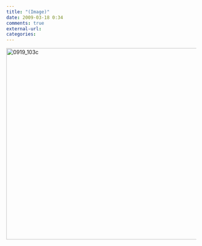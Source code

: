```yaml
---
title: "(Image)"
date: 2009-03-18 0:34
comments: true
external-url:
categories:
---
```

[<img src="http://7.asset.soup.io/asset/0266/0919_103c.jpeg" width="800" height="508" alt="0919_103c" />][1]

  [1]: http://www.nathangwynne.com
